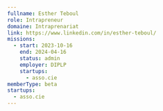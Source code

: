 ```yaml
---
fullname: Esther Teboul
role: Intrapreneur
domaine: Intraprenariat
link: https://www.linkedin.com/in/esther-teboul/
missions:
  - start: 2023-10-16
    end: 2024-04-16
    status: admin
    employer: DIPLP
    startups:
      - asso.cie
memberType: beta
startups:
  - asso.cie
---
```


